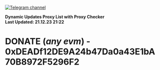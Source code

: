 [![Telegram channel](https://img.shields.io/endpoint?url=https://runkit.io/damiankrawczyk/telegram-badge/branches/master?url=https://t.me/n4z4v0d)](https://t.me/n4z4v0d) 

**Dynamic Updates Proxy List with Proxy Checker**  
**Last Updated: 21.12.23 21:22**

# DONATE (_any evm_) - 0xDEADf12DE9A24b47Da0a43E1bA70B8972F5296F2
